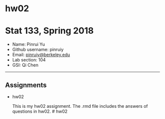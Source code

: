 # hw02
# Stat 133, Spring 2018
- Name: Pinrui Yu
- Github username: pinruiy
- Email: pinruiy@berkeley.edu
- Lab section: 104
- GSI: Qi Chen

-----

## Assignments

- hw02
  
   This is my hw02 assignment. The .rmd file includes the answers of questions in hw02. # hw02